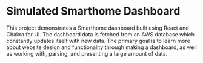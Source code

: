 # Simulated Smarthome Dashboard

This project demonstrates a Smarthome dashboard built using React and Chakra for UI. The dashboard data is fetched from an AWS database which constantly updates itself with new data. The primary goal is to learn more about website design and functionality through making a dashboard, as well as working with, parsing, and presenting a large amount of data.
